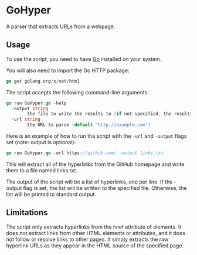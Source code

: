 # GoHyper
A parser that extracts URLs from a webpage.

## Usage
To use the script, you need to have [Go](https://go.dev/dl/) installed on your system. 

You will also need to import the Go HTTP package:

```go
go get golang.org/x/net/html
```

The script accepts the following command-line arguments:

```go
go run GoHyper.go -help                                                 
  -output string
        the file to write the results to (if not specified, the results will be printed to standard output)
  -url string
        the URL to parse (default "http://example.com")
```

Here is an example of how to run the script with the `-url` and `-output` flags set (note: output is optional):

```go
go run GoHyper.go -url https://github.com/ -output links.txt
```

This will extract all of the hyperlinks from the GitHub homepage and write them to a file named links.txt.

The output of the script will be a list of hyperlinks, one per line. If the -output flag is set, the list will be written to the specified file. Otherwise, the list will be printed to standard output.

## Limitations
The script only extracts hyperlinks from the `href` attribute of <a> elements. It does not extract links from other HTML elements or attributes, and it does not follow or resolve links to other pages. It simply extracts the raw hyperlink URLs as they appear in the HTML source of the specified page.
